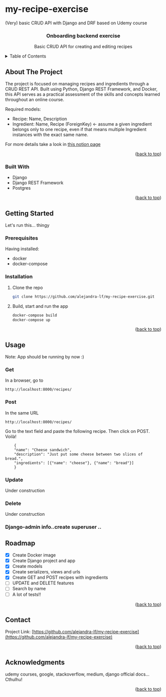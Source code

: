 # my-recipe-exercise
(Very) basic CRUD API with Django and DRF based on Udemy course
<!-- TEMPLATE SOURCE: https://github.com/othneildrew/Best-README-Template/pull/73 -->
<a name="readme-top"></a>
<!-- PROJECT LOGO -->
<!-- <br />
<div align="center">
  <a href="https://github.com/othneildrew/Best-README-Template">
    <img src="images/logo.png" alt="Logo" width="80" height="80">
  </a>
 -->
  <h3 align="center">Onboarding backend exercise</h3>

  <p align="center">
    Basic CRUD API for creating and editing recipes
  </p>
</div>



<!-- TABLE OF CONTENTS -->
<details>
  <summary>Table of Contents</summary>
  <ol>
    <li>
      <a href="#about-the-project">About The Project</a>
      <ul>
        <li><a href="#built-with">Built With</a></li>
      </ul>
    </li>
    <li>
      <a href="#getting-started">Getting Started</a>
      <ul>
        <li><a href="#prerequisites">Prerequisites</a></li>
        <li><a href="#installation">Installation</a></li>
      </ul>
    </li>
    <li><a href="#usage">Usage</a></li>
	<ul>
        	<li><a href="#get">Get</a></li>
        	<li><a href="#post">Post</a></li>
		<li><a href="#update">Update</a></li>
        	<li><a href="#delete">Delete</a></li>
      </ul>
    <li><a href="#roadmap">Roadmap</a></li>
    <li><a href="#contact">Contact</a></li>
    <li><a href="#acknowledgments">Acknowledgments</a></li>
  </ol>
</details>



<!-- ABOUT THE PROJECT -->
## About The Project
The project is focused on managing recipes and ingredients through a CRUD REST API. Built using Python, Django REST Framework, and Docker, this API serves as a practical assessment of the skills and concepts learned throughout an online course.

Required models:
* Recipe: Name, Description
* Ingredient: Name, Recipe (ForeignKey) ← assume a given ingredient belongs only to one recipe, even if that means multiple Ingredient instances with the exact same name.


For more details take a look in [this notion page](https://www.notion.so/travelperk/Description-of-the-exercise-5db39976c0b34ff0a10ed5c84a6f7fe9)

<p align="right">(<a href="#readme-top">back to top</a>)</p>

### Built With

* Django
* Django REST Framework
* Postgres

<p align="right">(<a href="#readme-top">back to top</a>)</p>


<!-- GETTING STARTED -->
## Getting Started

Let's run this... thingy

### Prerequisites

Having installed:
* docker
* docker-compose

### Installation

1. Clone the repo
   ```sh
   git clone https://github.com/alejandra-lf/my-recipe-exercise.git
   ```

2. Build, start and run the app
   ```sh
   docker-compose build
   docker-compose up
   ```

<p align="right">(<a href="#readme-top">back to top</a>)</p>

<!-- Usage -->

## Usage

Note: App should be running by now :)


### Get

In a browser, go to
   ```
   http://localhost:8000/recipes/
   ```

### Post

In the same URL
   ```
   http://localhost:8000/recipes/
   ```
Go to the text field and  paste the following recipe. Then click on POST. Voilà!

```
   	{
	"name": "Cheese sandwich",
	"description": "Just put some cheese between two slices of bread.",
	"ingredients": [{"name": "cheese"}, {"name": "bread"}]
	}
   ```

### Update

Under construction

### Delete

Under construction


### Django-admin info..create superuser ..

<!-- ROADMAP -->
## Roadmap

- [x] Create Docker image
- [x] Create Django project and app
- [x] Create models
- [x] Create serializers, views and urls
- [x] Create GET and POST recipes with ingredients
- [ ] UPDATE and DELETE features
- [ ] Search by name
- [ ] A lot of tests!!

<p align="right">(<a href="#readme-top">back to top</a>)</p>



<!-- CONTACT -->
## Contact

Project Link: [https://github.com/alejandra-lf/my-recipe-exercise](https://github.com/alejandra-lf/my-recipe-exercise)

<p align="right">(<a href="#readme-top">back to top</a>)</p>



<!-- ACKNOWLEDGMENTS -->
## Acknowledgments
udemy courses, google, stackoverflow, medium, django official docs... Cthulhu!


<p align="right">(<a href="#readme-top">back to top</a>)</p>

